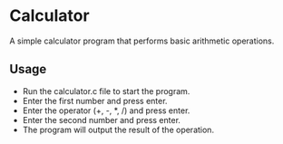 # Calculator
A simple calculator program that performs basic arithmetic operations.

## Usage
- Run the calculator.c file to start the program.
- Enter the first number and press enter.
- Enter the operator (+, -, *, /) and press enter.
- Enter the second number and press enter.
- The program will output the result of the operation.
